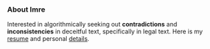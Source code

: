 ### About Imre

Interested in algorithmically seeking out **contradictions** and **inconsistencies** in deceitful text, specifically in legal text. Here is my [resume](https://github.com/quantapix/qnarre.com/blob/main/qnarre.com/static/custom.pdf) and 
personal [details](https://github.com/quantapix/qnarre.com/blob/main/qnarre.com/static/custom.pdf).

